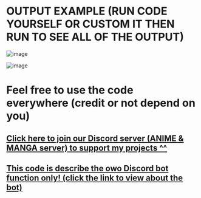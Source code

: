 # OUTPUT EXAMPLE (RUN CODE YOURSELF OR CUSTOM IT THEN RUN TO SEE ALL OF THE OUTPUT)

![image](https://github.com/WBWMakoto/owoexpcount/assets/57854962/db926ace-5af2-4e51-9065-e24124a66bbb)

![image](https://github.com/WBWMakoto/owoexpandcowoncycount/assets/57854962/e98ae980-618a-405e-af0c-129115e2d82c)


# Feel free to use the code everywhere (credit or not depend on you)

## [Click here to join our Discord server (ANIME & MANGA server) to support my projects ^^](discord.gg/wbw)

## [This code is describe the owo Discord bot function only! (click the link to view about the bot)](https://top.gg/bot/408785106942164992)
